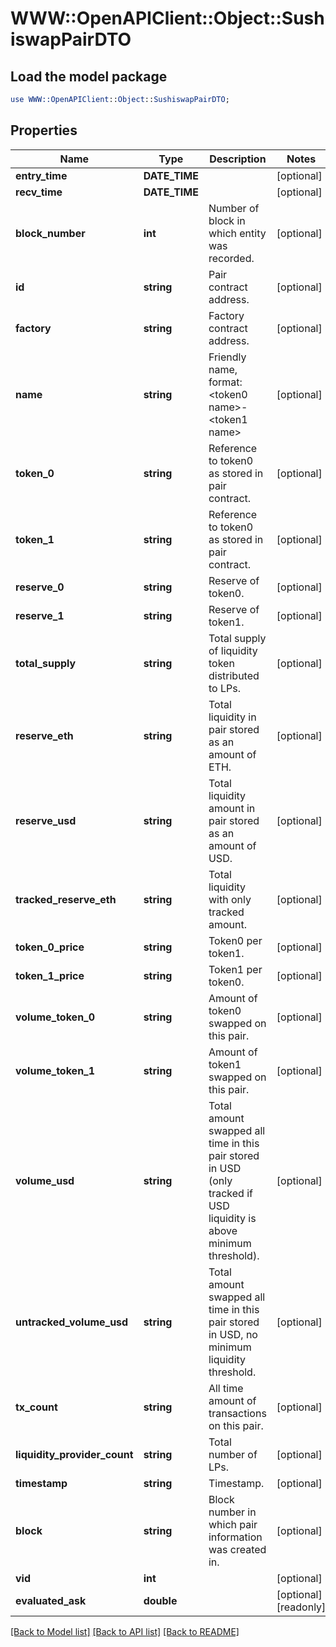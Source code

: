 # WWW::OpenAPIClient::Object::SushiswapPairDTO

## Load the model package
```perl
use WWW::OpenAPIClient::Object::SushiswapPairDTO;
```

## Properties
Name | Type | Description | Notes
------------ | ------------- | ------------- | -------------
**entry_time** | **DATE_TIME** |  | [optional] 
**recv_time** | **DATE_TIME** |  | [optional] 
**block_number** | **int** | Number of block in which entity was recorded. | [optional] 
**id** | **string** | Pair contract address. | [optional] 
**factory** | **string** | Factory contract address. | [optional] 
**name** | **string** | Friendly name, format: &lt;token0 name&gt;-&lt;token1 name&gt; | [optional] 
**token_0** | **string** | Reference to token0 as stored in pair contract. | [optional] 
**token_1** | **string** | Reference to token0 as stored in pair contract. | [optional] 
**reserve_0** | **string** | Reserve of token0. | [optional] 
**reserve_1** | **string** | Reserve of token1. | [optional] 
**total_supply** | **string** | Total supply of liquidity token distributed to LPs. | [optional] 
**reserve_eth** | **string** | Total liquidity in pair stored as an amount of ETH. | [optional] 
**reserve_usd** | **string** | Total liquidity amount in pair stored as an amount of USD. | [optional] 
**tracked_reserve_eth** | **string** | Total liquidity with only tracked amount. | [optional] 
**token_0_price** | **string** | Token0 per token1. | [optional] 
**token_1_price** | **string** | Token1 per token0. | [optional] 
**volume_token_0** | **string** | Amount of token0 swapped on this pair. | [optional] 
**volume_token_1** | **string** | Amount of token1 swapped on this pair. | [optional] 
**volume_usd** | **string** | Total amount swapped all time in this pair stored in USD (only tracked if USD liquidity is above minimum threshold). | [optional] 
**untracked_volume_usd** | **string** | Total amount swapped all time in this pair stored in USD, no minimum liquidity threshold. | [optional] 
**tx_count** | **string** | All time amount of transactions on this pair. | [optional] 
**liquidity_provider_count** | **string** | Total number of LPs. | [optional] 
**timestamp** | **string** | Timestamp. | [optional] 
**block** | **string** | Block number in which pair information was created in. | [optional] 
**vid** | **int** |  | [optional] 
**evaluated_ask** | **double** |  | [optional] [readonly] 

[[Back to Model list]](../README.md#documentation-for-models) [[Back to API list]](../README.md#documentation-for-api-endpoints) [[Back to README]](../README.md)


